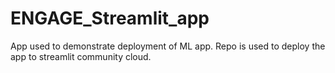 # ENGAGE_Streamlit_app

App used to demonstrate deployment of ML app. Repo is used to deploy the app to streamlit community cloud. 
